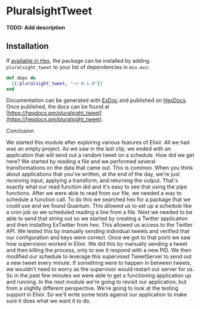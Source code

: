 # PluralsightTweet

**TODO: Add description**

## Installation

If [available in Hex](https://hex.pm/docs/publish), the package can be installed
by adding `pluralsight_tweet` to your list of dependencies in `mix.exs`:

```elixir
def deps do
  [{:pluralsight_tweet, "~> 0.1.0"}]
end
```

Documentation can be generated with [ExDoc](https://github.com/elixir-lang/ex_doc)
and published on [HexDocs](https://hexdocs.pm). Once published, the docs can
be found at [https://hexdocs.pm/pluralsight_tweet](https://hexdocs.pm/pluralsight_tweet).



Conclusion

We started this module after exploring various features of Elixir. All we had was an empty project. As we saw in the last clip, we ended with an application that will send out a random tweet on a schedule. How did we get here? We started by reading a file and we performed several transformations on the data that came out. This is common. When you think about applications that you've written, at the end of the day, we're just receiving input, applying a transform, and returning the output. That's exactly what our read function did and it's easy to see that using the pipe functions. After we were able to read from our file, we needed a way to schedule a function call. To do this we searched hex for a package that we could use and we found Quantum. This allowed us to set up a schedule like a cron job so we scheduled reading a line from a file. Next we needed to be able to send that string out so we started by creating a Twitter application and then installing ExTwitter from hex. This allowed us access to the Twitter API. We tested this by manually sending individual tweets and verified that our configuration and keys were correct. Once we got to that point we saw how supervision worked in Elixir. We did this by manually sending a tweet and then killing the process, only to see it respond with a new PID. We then modified our schedule to leverage this supervised TweetServer to send out a new tweet every minute. If something were to happen in between tweets, we wouldn't need to worry as the supervisor would restart our server for us. So in the past few minutes we were able to get a functioning application up and running. In the next module we're going to revisit our application, but from a slightly different perspective. We're going to look at the testing support in Elixir. So we'll write some tests against our application to make sure it does what we want it to do.